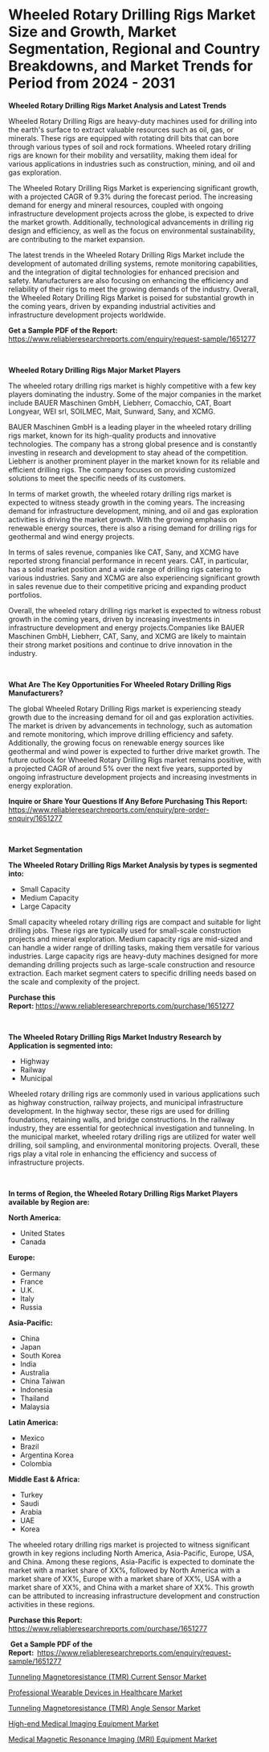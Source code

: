 <p><h1>Wheeled Rotary Drilling Rigs Market Size and Growth, Market Segmentation, Regional and Country Breakdowns, and Market Trends for Period from 2024 -  2031</h1></p><p><strong>Wheeled Rotary Drilling Rigs Market Analysis and Latest Trends</strong></p>
<p><p>Wheeled Rotary Drilling Rigs are heavy-duty machines used for drilling into the earth's surface to extract valuable resources such as oil, gas, or minerals. These rigs are equipped with rotating drill bits that can bore through various types of soil and rock formations. Wheeled rotary drilling rigs are known for their mobility and versatility, making them ideal for various applications in industries such as construction, mining, and oil and gas exploration.</p><p>The Wheeled Rotary Drilling Rigs Market is experiencing significant growth, with a projected CAGR of 9.3% during the forecast period. The increasing demand for energy and mineral resources, coupled with ongoing infrastructure development projects across the globe, is expected to drive the market growth. Additionally, technological advancements in drilling rig design and efficiency, as well as the focus on environmental sustainability, are contributing to the market expansion.</p><p>The latest trends in the Wheeled Rotary Drilling Rigs Market include the development of automated drilling systems, remote monitoring capabilities, and the integration of digital technologies for enhanced precision and safety. Manufacturers are also focusing on enhancing the efficiency and reliability of their rigs to meet the growing demands of the industry. Overall, the Wheeled Rotary Drilling Rigs Market is poised for substantial growth in the coming years, driven by expanding industrial activities and infrastructure development projects worldwide.</p></p>
<p><strong>Get a Sample PDF of the Report:&nbsp;</strong> <a href="https://www.reliableresearchreports.com/enquiry/request-sample/1651277">https://www.reliableresearchreports.com/enquiry/request-sample/1651277</a></p>
<p>&nbsp;</p>
<p><strong>Wheeled Rotary Drilling Rigs Major Market Players</strong></p>
<p><p>The wheeled rotary drilling rigs market is highly competitive with a few key players dominating the industry. Some of the major companies in the market include BAUER Maschinen GmbH, Liebherr, Comacchio, CAT, Boart Longyear, WEI srl, SOILMEC, Mait, Sunward, Sany, and XCMG.</p><p>BAUER Maschinen GmbH is a leading player in the wheeled rotary drilling rigs market, known for its high-quality products and innovative technologies. The company has a strong global presence and is constantly investing in research and development to stay ahead of the competition. Liebherr is another prominent player in the market known for its reliable and efficient drilling rigs. The company focuses on providing customized solutions to meet the specific needs of its customers.</p><p>In terms of market growth, the wheeled rotary drilling rigs market is expected to witness steady growth in the coming years. The increasing demand for infrastructure development, mining, and oil and gas exploration activities is driving the market growth. With the growing emphasis on renewable energy sources, there is also a rising demand for drilling rigs for geothermal and wind energy projects.</p><p>In terms of sales revenue, companies like CAT, Sany, and XCMG have reported strong financial performance in recent years. CAT, in particular, has a solid market position and a wide range of drilling rigs catering to various industries. Sany and XCMG are also experiencing significant growth in sales revenue due to their competitive pricing and expanding product portfolios.</p><p>Overall, the wheeled rotary drilling rigs market is expected to witness robust growth in the coming years, driven by increasing investments in infrastructure development and energy projects.Companies like BAUER Maschinen GmbH, Liebherr, CAT, Sany, and XCMG are likely to maintain their strong market positions and continue to drive innovation in the industry.</p></p>
<p>&nbsp;</p>
<p><strong>What Are The Key Opportunities For Wheeled Rotary Drilling Rigs Manufacturers?</strong></p>
<p><p>The global Wheeled Rotary Drilling Rigs market is experiencing steady growth due to the increasing demand for oil and gas exploration activities. The market is driven by advancements in technology, such as automation and remote monitoring, which improve drilling efficiency and safety. Additionally, the growing focus on renewable energy sources like geothermal and wind power is expected to further drive market growth. The future outlook for Wheeled Rotary Drilling Rigs market remains positive, with a projected CAGR of around 5% over the next five years, supported by ongoing infrastructure development projects and increasing investments in energy exploration.</p></p>
<p><strong>Inquire or Share Your Questions If Any Before Purchasing This Report:</strong> <a href="https://www.reliableresearchreports.com/enquiry/pre-order-enquiry/1651277">https://www.reliableresearchreports.com/enquiry/pre-order-enquiry/1651277</a></p>
<p>&nbsp;</p>
<p><strong>Market Segmentation</strong></p>
<p><strong>The Wheeled Rotary Drilling Rigs Market Analysis by types is segmented into:</strong></p>
<p><ul><li>Small Capacity</li><li>Medium Capacity</li><li>Large Capacity</li></ul></p>
<p><p>Small capacity wheeled rotary drilling rigs are compact and suitable for light drilling jobs. These rigs are typically used for small-scale construction projects and mineral exploration. Medium capacity rigs are mid-sized and can handle a wider range of drilling tasks, making them versatile for various industries. Large capacity rigs are heavy-duty machines designed for more demanding drilling projects such as large-scale construction and resource extraction. Each market segment caters to specific drilling needs based on the scale and complexity of the project.</p></p>
<p><strong>Purchase this Report:&nbsp;</strong><a href="https://www.reliableresearchreports.com/purchase/1651277">https://www.reliableresearchreports.com/purchase/1651277</a></p>
<p>&nbsp;</p>
<p><strong>The Wheeled Rotary Drilling Rigs Market Industry Research by Application is segmented into:</strong></p>
<p><ul><li>Highway</li><li>Railway</li><li>Municipal</li></ul></p>
<p><p>Wheeled rotary drilling rigs are commonly used in various applications such as highway construction, railway projects, and municipal infrastructure development. In the highway sector, these rigs are used for drilling foundations, retaining walls, and bridge constructions. In the railway industry, they are essential for geotechnical investigation and tunneling. In the municipal market, wheeled rotary drilling rigs are utilized for water well drilling, soil sampling, and environmental monitoring projects. Overall, these rigs play a vital role in enhancing the efficiency and success of infrastructure projects.</p></p>
<p>&nbsp;</p>
<p><strong>In terms of Region, the Wheeled Rotary Drilling Rigs Market Players available by Region are:</strong></p>
<p>
    <p> <strong> North America: </strong>
        <ul>
            <li>United States</li>
            <li>Canada</li>
        </ul>
        </p> 
    <p> <strong> Europe: </strong>
        <ul>
            <li>Germany</li>
            <li>France</li>
            <li>U.K.</li>
            <li>Italy</li>
            <li>Russia</li>
        </ul>
        </p> 
    <p> <strong> Asia-Pacific: </strong>
        <ul>
            <li>China</li>
            <li>Japan</li>
            <li>South Korea</li>
            <li>India</li>
            <li>Australia</li>
            <li>China Taiwan</li>
            <li>Indonesia</li>
            <li>Thailand</li>
            <li>Malaysia</li>
        </ul>
        </p> 
    <p> <strong> Latin America: </strong>
        <ul>
            <li>Mexico</li>
            <li>Brazil</li>
            <li>Argentina Korea</li>
            <li>Colombia</li>
        </ul>
        </p> 
    <p> <strong> Middle East & Africa: </strong>
        <ul>
            <li>Turkey</li>
            <li>Saudi</li>
            <li>Arabia</li>
            <li>UAE</li>
            <li>Korea</li>
        </ul>
    </p>
    </p>
<p><p>The wheeled rotary drilling rigs market is projected to witness significant growth in key regions including North America, Asia-Pacific, Europe, USA, and China. Among these regions, Asia-Pacific is expected to dominate the market with a market share of XX%, followed by North America with a market share of XX%, Europe with a market share of XX%, USA with a market share of XX%, and China with a market share of XX%. This growth can be attributed to increasing infrastructure development and construction activities in these regions.</p></p>
<p><strong>Purchase this Report: </strong><a href="https://www.reliableresearchreports.com/purchase/1651277">https://www.reliableresearchreports.com/purchase/1651277</a></p>
<p>&nbsp;<strong>Get a Sample PDF of the Report:&nbsp;&nbsp;</strong><a href="https://www.reliableresearchreports.com/enquiry/request-sample/1651277">https://www.reliableresearchreports.com/enquiry/request-sample/1651277</a></p>
<p><strong></strong></p>
<p><p><a href="https://github.com/Paul14Anderson63/Market-Research-Report-List-2/blob/main/tunneling-magnetoresistance-tmr-current-sensor-market.md">Tunneling Magnetoresistance (TMR) Current Sensor Market</a></p><p><a href="https://medium.com/@kimberlymay76/professional-wearable-devices-in-healthcare-market-trends-forecast-and-competitive-analysis-to-dd216cadf8a0">Professional Wearable Devices in Healthcare Market</a></p><p><a href="https://github.com/mabutironaldo/Market-Research-Report-List-3/blob/main/tunneling-magnetoresistance-tmr-angle-sensor-market.md">Tunneling Magnetoresistance (TMR) Angle Sensor Market</a></p><p><a href="https://medium.com/@kimberlymay76/high-end-medical-imaging-equipment-market-size-market-outlook-and-market-forecast-2024-to-2031-94b631156a1d">High-end Medical Imaging Equipment Market</a></p><p><a href="https://medium.com/@kimberlymay76/medical-magnetic-resonance-imaging-mri-equipment-market-analysis-its-cagr-market-segmentation-cb5240e9e4b5">Medical Magnetic Resonance Imaging (MRI) Equipment Market</a></p></p>